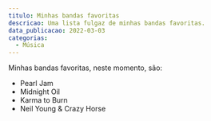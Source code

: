 ```yaml
---
titulo: Minhas bandas favoritas
descricao: Uma lista fulgaz de minhas bandas favoritas.
data_publicacao: 2022-03-03
categorias:
  - Música
--- 
```


Minhas bandas favoritas, neste momento, são:

- Pearl Jam
- Midnight Oil
- Karma to Burn
- Neil Young & Crazy Horse